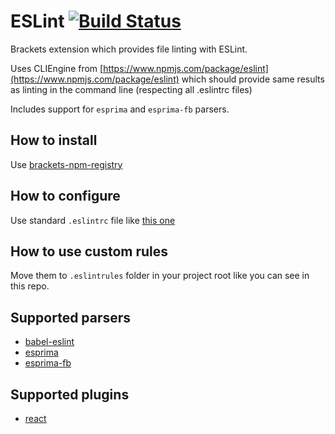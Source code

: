 # ESLint [![Build Status](https://travis-ci.org/zaggino/brackets-eslint.svg?branch=master)](https://travis-ci.org/zaggino/brackets-eslint)

Brackets extension which provides file linting with ESLint.

Uses CLIEngine from [https://www.npmjs.com/package/eslint](https://www.npmjs.com/package/eslint)
which should provide same results as linting in the command line (respecting all .eslintrc files)

Includes support for `esprima` and `esprima-fb` parsers.

## How to install

Use [brackets-npm-registry](https://github.com/zaggino/brackets-npm-registry)

## How to configure

Use standard `.eslintrc` file like [this one](.eslintrc)

## How to use custom rules

Move them to `.eslintrules` folder in your project root like you can see in this repo.

## Supported parsers

- [babel-eslint](https://www.npmjs.com/package/babel-eslint)
- [esprima](https://www.npmjs.com/package/esprima)
- [esprima-fb](https://www.npmjs.com/package/esprima-fb)

## Supported plugins

- [react](https://www.npmjs.com/package/eslint-plugin-react)
